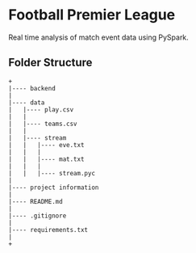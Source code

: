 # Football Premier League

Real time analysis of match event data using PySpark.


## Folder Structure

```
+
|---- backend
|
|---- data
|   |---- play.csv
|   |
|   |---- teams.csv
|   |
|   |---- stream
|   |   |---- eve.txt
|   |   |
|   |   |---- mat.txt
|   |   |
|   |   |---- stream.pyc 
|
|---- project information
|
|---- README.md
|
|---- .gitignore
|
|---- requirements.txt
|
+
```